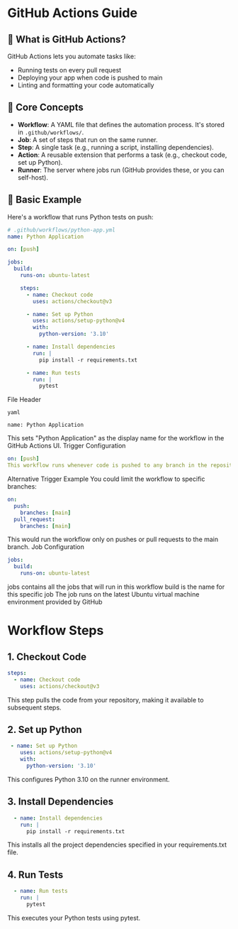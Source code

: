 # GitHub Actions Guide

## 🔧 What is GitHub Actions?
GitHub Actions lets you automate tasks like:
- Running tests on every pull request
- Deploying your app when code is pushed to main
- Linting and formatting your code automatically

## 🧠 Core Concepts
- **Workflow**: A YAML file that defines the automation process. It's stored in `.github/workflows/`.
- **Job**: A set of steps that run on the same runner.
- **Step**: A single task (e.g., running a script, installing dependencies).
- **Action**: A reusable extension that performs a task (e.g., checkout code, set up Python).
- **Runner**: The server where jobs run (GitHub provides these, or you can self-host).

## 🚀 Basic Example
Here's a workflow that runs Python tests on push:

```yaml
# .github/workflows/python-app.yml
name: Python Application

on: [push]

jobs:
  build:
    runs-on: ubuntu-latest

    steps:
      - name: Checkout code
        uses: actions/checkout@v3

      - name: Set up Python
        uses: actions/setup-python@v4
        with:
          python-version: '3.10'

      - name: Install dependencies
        run: |
          pip install -r requirements.txt

      - name: Run tests
        run: |
          pytest
```

File Header
```
yaml

name: Python Application
```
This sets "Python Application" as the display name for the workflow in the GitHub Actions UI.
Trigger Configuration
```yaml
on: [push]
This workflow runs whenever code is pushed to any branch in the repository.
```
Alternative Trigger Example
You could limit the workflow to specific branches:
```yaml
on:
  push:
    branches: [main]
  pull_request:
    branches: [main]
```
This would run the workflow only on pushes or pull requests to the main branch.
Job Configuration
```yaml
jobs:
  build:
    runs-on: ubuntu-latest
```
jobs contains all the jobs that will run in this workflow
build is the name for this specific job
The job runs on the latest Ubuntu virtual machine environment provided by GitHub

# Workflow Steps
## 1. Checkout Code
```yaml
steps:
  - name: Checkout code
    uses: actions/checkout@v3
```
This step pulls the code from your repository, making it available to subsequent steps.
## 2. Set up Python
```yaml
 - name: Set up Python
    uses: actions/setup-python@v4
    with:
      python-version: '3.10'
```
This configures Python 3.10 on the runner environment.
## 3. Install Dependencies
```yaml
  - name: Install dependencies
    run: |
      pip install -r requirements.txt
```
This installs all the project dependencies specified in your requirements.txt file.
## 4. Run Tests
```yaml
  - name: Run tests
    run: |
      pytest
```
This executes your Python tests using pytest.
